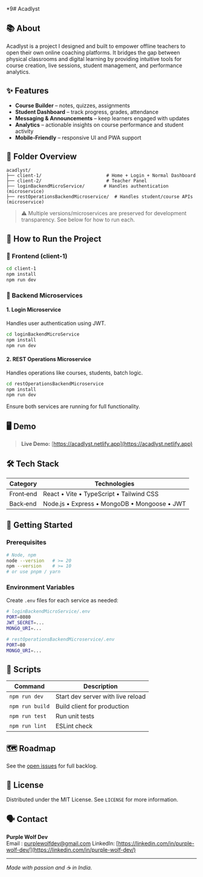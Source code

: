 *9# Acadlyst



## 📚 About

Acadlyst is a project I designed and built to empower offline teachers to open their own online coaching platforms. It bridges the gap between physical classrooms and digital learning by providing intuitive tools for course creation, live sessions, student management, and performance analytics.

## ✨ Features

- **Course Builder** – notes, quizzes, assignments
- **Student Dashboard** – track progress, grades, attendance
- **Messaging & Announcements** – keep learners engaged with updates
- **Analytics** – actionable insights on course performance and student activity
- **Mobile‑Friendly** – responsive UI and PWA support

## 📁 Folder Overview

```
acadlyst/
├── client-1/                        # Home + Login + Normal Dashboard
├── client-2/                        # Teacher Panel
├── loginBackendMicroService/       # Handles authentication (microservice)
├── restOperationsBackendMicroservice/  # Handles student/course APIs (microservice)

```

> ⚠️ Multiple versions/microservices are preserved for development transparency. See below for how to run each.

## 🧩 How to Run the Project

### 🔹 Frontend (client-1)

```bash
cd client-1
npm install
npm run dev
```

### 🔹 Backend Microservices

#### 1. Login Microservice

Handles user authentication using JWT.

```bash
cd loginBackendMicroService
npm install
npm run dev
```

#### 2. REST Operations Microservice

Handles operations like courses, students, batch logic.

```bash
cd restOperationsBackendMicroservice
npm install
npm run dev
```

Ensure both services are running for full functionality.

## 🖥️ Demo

> **Live Demo:** [https://acadlyst.netlify.app](https://acadlyst.netlify.app)

## 🛠️ Tech Stack

| Category  | Technologies                                                         |
| --------- | -------------------------------------------------------------------- |
| Front‑end | React • Vite • TypeScript • Tailwind CSS                             |
| Back‑end  | Node.js • Express • MongoDB • Mongoose • JWT                         |

## 🚀 Getting Started

### Prerequisites

```bash
# Node, npm
node --version   # >= 20
npm --version    # >= 10
# or use pnpm / yarn
```

### Environment Variables

Create `.env` files for each service as needed:

```bash
# loginBackendMicroService/.env
PORT=8080
JWT_SECRET=...
MONGO_URI=...

# restOperationsBackendMicroservice/.env
PORT=80
MONGO_URI=...
```

## 📜 Scripts

| Command         | Description                       |
| --------------- | --------------------------------- |
| `npm run dev`   | Start dev server with live reload |
| `npm run build` | Build client for production       |
| `npm run test`  | Run unit tests                    |
| `npm run lint`  | ESLint check                      |

## 🗺️ Roadmap

See the [open issues](https://github.com/PurpleWolfDev/acadlyst/issues) for full backlog.


## 📄 License

Distributed under the MIT License. See `LICENSE` for more information.

## 🗣️ Contact

**Purple Wolf Dev**\
Email : purplewolfdev@gmail.com
LinkedIn: [https://linkedin.com/in/purple-wolf-dev/](https://linkedin.com/in/purple-wolf-dev/)

---

*Made with passion and ☕ in India.*


